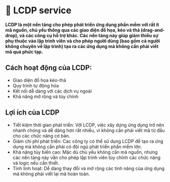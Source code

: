 # 📱 LCDP service 
**LCDP là một nền tảng cho phép phát triển ứng dụng phần mềm với rất ít mã nguồn, chủ yếu thông qua các giao diện đồ họa, kéo và thả (drag-and-drop), và các công cụ hỗ trợ khác. Các nền tảng này giúp giảm thiểu sự phụ thuộc vào lập trình viên và cho phép người dùng (bao gồm cả người không chuyên về lập trình) tạo ra các ứng dụng mà không cần phải viết mã quá phức tạp.**
##  Cách hoạt động của LCDP:
- Giao diện đồ họa kéo-thả
- Quy trình tự động hóa
- Kết nối dễ dàng với các dịch vụ ngoài
- Khả năng mở rộng và tùy chỉnh
##  Lợi ích của LCDP 
- Tiết kiệm thời gian phát triển: Với LCDP, việc xây dựng ứng dụng trở nên nhanh chóng và dễ dàng hơn rất nhiều, vì không cần phải viết mã từ đầu cho các chức năng cơ bản.
- Giảm chi phí phát triển: Các công ty có thể sử dụng LCDP để tạo ra ứng dụng mà không cần phải có đội ngũ phát triển phần mềm lớn.
- Khả năng tùy biến cao: Mặc dù chủ yếu không cần mã nguồn, nhưng các nền tảng này vẫn cho phép lập trình viên tùy chỉnh các chức năng và logic nếu cần thiết.
- Tính linh hoạt: Dễ dàng thay đổi và mở rộng các tính năng của ứng dụng mà không phải viết lại mã hoàn toàn.
